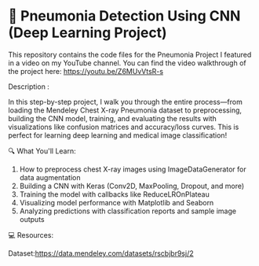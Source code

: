 # 	Pneumonia Detection Using CNN (Deep Learning Project)

This repository contains the code files for the Pneumonia Project I featured in a video on my YouTube channel. You can find the video walkthrough of the project here: https://youtu.be/Z6MUvVtsR-s

Description :

In this step-by-step project, I walk you through the entire process—from loading the Mendeley Chest X-ray Pneumonia dataset to preprocessing, building the CNN model, training, and evaluating the results with visualizations like confusion matrices and accuracy/loss curves. This is perfect for learning deep learning and medical image classification!

🔍 What You'll Learn:

1. How to preprocess chest X-ray images using ImageDataGenerator for data augmentation
2. Building a CNN with Keras (Conv2D, MaxPooling, Dropout, and more)
3. Training the model with callbacks like ReduceLROnPlateau
4. Visualizing model performance with Matplotlib and Seaborn
5. Analyzing predictions with classification reports and sample image outputs


💻 Resources:

Dataset:https://data.mendeley.com/datasets/rscbjbr9sj/2


